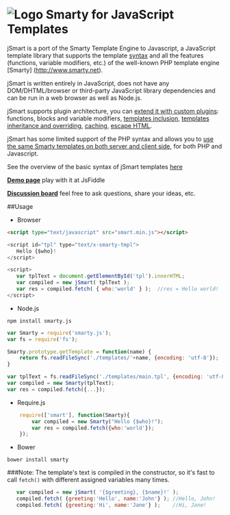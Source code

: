 # ![Logo](https://raw.githubusercontent.com/miroshnikov/jsmart/master/jsmartlogo.gif) Smarty for JavaScript Templates

jSmart is a port of the Smarty Template Engine to Javascript, a JavaScript template library that supports the template [syntax](https://github.com/miroshnikov/jsmart/blob/wiki/syntax.md) and all the features (functions, variable modifiers, etc.) of the well-known PHP template engine [Smarty] (http://www.smarty.net). 

jSmart is written entirely in JavaScript, does not have any DOM/DHTML/browser or third-party JavaScript library dependencies and can be run in a web browser as well as Node.js.

jSmart supports plugin architecture, you can [extend it with custom plugins](https://github.com/miroshnikov/jsmart/blob/wiki/CreatePlugin.md): functions, blocks and variable modifiers, [templates inclusion](https://github.com/miroshnikov/jsmart/blob/wiki/IncludeTemplates.md), [templates inheritance and overriding](https://github.com/miroshnikov/jsmart/blob/wiki/Template_inheritance.md), [caching](https://github.com/miroshnikov/jsmart/blob/wiki/caching.md), [escape HTML](https://github.com/miroshnikov/jsmart/blob/wiki/escape_html.md).

jSmart has some limited support of the PHP syntax and allows you to [use the same Smarty templates on both server and client side](https://github.com/miroshnikov/jsmart/blob/wiki/Smarty_template_in_javascript.md), for both PHP and Javascript.

See the overview of the basic syntax of jSmart templates [here](https://github.com/miroshnikov/jsmart/blob/wiki/syntax.md)

[**Demo page**](https://jsfiddle.net/miroshnikov/6tfz9p3z/1/) play with it at JsFiddle

[**Discussion board**](http://groups.google.com/group/jsmartdiscussion) feel free to ask questions, share your ideas, etc.

##Usage

* Browser
```html
<script type="text/javascript" src="smart.min.js"></script>
```
```javascript
<script id="tpl" type="text/x-smarty-tmpl">
   Hello {$who}!
</script>

<script>
   var tplText = document.getElementById('tpl').innerHTML;
   var compiled = new jSmart( tplText );
   var res = compiled.fetch( { who:'world' } );  //res = Hello world!
</script>
```

* Node.js
```
npm install smarty.js
```
```javascript
var Smarty = require('smarty.js');
var fs = require('fs');

Smarty.prototype.getTemplate = function(name) {
    return fs.readFileSync('./templates/'+name, {encoding: 'utf-8'});
}

var tplText = fs.readFileSync('./templates/main.tpl', {encoding: 'utf-8'});
var compiled = new Smarty(tplText);
var res = compiled.fetch({...});
```

* Require.js
```javascript
    require(['smart'], function(Smarty){
        var compiled = new Smarty("Hello {$who}!");
        var res = compiled.fetch({who:'world'});
    });
```

* Bower
```
bower install smarty
```

###Note: The template's text is compiled in the constructor, so it's fast to call ```fetch()``` with different assigned variables many times.
```javascript
   var compiled = new jSmart( '{$greeting}, {$name}!' );
   compiled.fetch( {greeting:'Hello', name:'John'} ); //Hello, John!
   compiled.fetch( {greeting:'Hi', name:'Jane'} );    //Hi, Jane!
```
